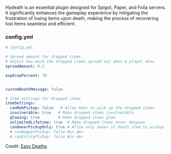 Hydeath is an essential plugin designed for Spigot, Paper, and Folia servers. It significantly enhances the gameplay experience by mitigating the frustration of losing items upon death, making the process of recovering lost items seamless and efficient.

### config.yml
```yml
# config.yml

# Spread amount for dropped items
# Adjust how much the dropped items spread out when a player dies
spreadAmount: 0.2

expDropPercent: 70


customDeathMessage: false

# Item settings for dropped items
itemSettings:
  canMobPickup: false   # Allow mobs to pick up the dropped items
  invulnerable: true   # Make dropped items invulnerable
  glowing: true        # Make dropped items glow
  unlimitedLifetime: true  # Make dropped items never despawn
  canOwnerPickupOnly: true # Allow only owner of death item to pickup
  # canHopperPickup: false #in dev
  # canEntityPickup: false #in dev
```
Credit: [Easy Deaths](https://github.com/ringprod/easy-deaths)
